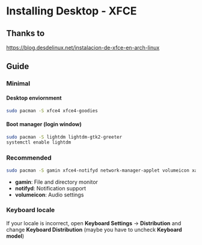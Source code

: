 # Installing Desktop - XFCE

## Thanks to
https://blog.desdelinux.net/instalacion-de-xfce-en-arch-linux

## Guide

### Minimal

#### Desktop enviornment
```bash
sudo pacman -S xfce4 xfce4-goodies
```

#### Boot manager (login window)
```bash
sudo pacman -S lightdm lightdm-gtk2-greeter
systemctl enable lightdm
```


### Recommended
```bash
sudo pacman -S gamin xfce4-notifyd network-manager-applet volumeicon xarchiver
```
- **gamin**: File and directory monitor
- **notifyd**: Notification support
- **volumeicon**:  Audio settings


### Keyboard locale

If your locale is incorrect, open **Keyboard Settings** -> **Distribution** and change **Keyboard Distribution** (maybe you have to uncheck **Keyboard model**)
